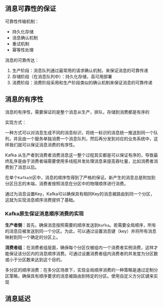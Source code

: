 ## 消息可靠性的保证

可靠性传输机制：

- 持久化存储
- 消息确认机制
- 重试机制
- 幂等性处理

消息的可靠传达：

1. 生产阶段：消息队列通过最常用的请求确认机制，来保证消息的可靠传递
2. 存储阶段（在消息队列中）：持久化存储，高可用部署
3. 消费阶段：消费阶段采用和生产阶段类似的确认机制来保证消息的可靠传递

## 消息的有序性

消息的有序性，需要保证的是整个消息从生产，排队，存储到消费都是有序的

实现方式：

一种方式可以对消息生成不同的消息标识，将统一标识的消息统一推送到同一个队列，并且由一个服务单独消费一个消息队列，然后再分发到对应的业务系统中，这样我们就可以保证消息消费的有序性。

Kafka 从生产者到消费者消费消息这一整个过程其实都是可以保证有序的，导致最终乱序是由于消费者端需要使用多线程并发处理消息来提高吞吐量，比如消费者消费到了消息以后。

在单个`Kafka分`区中，消息的顺序性得到了严格的保证。新产生的消息总是附加到分区日志的末端，消费者按照消息在分区中的物理顺序进行消费。

通过为消息设置Key，Kafka可以确保具有相同Key的消息被路由到同一个分区，这就为实现消息顺序消费提供了基础。

### Kafka原生保证消息顺序消费的实现

**生产者侧**：首先，确保消息按照需要的顺序发送到`Kafka`。若需要全局顺序，所有的消息应被发送到同一个分区。为此，可以通过设置消息键（key）并将所有消息映射到同一个确定的分区上。

**消费者组**：在消费者组层面，确保每个分区仅被组内一个消费者实例消费，这样才能保证该分区内的消息顺序消费。可通过设置消费者组内消费者的并发度为分区数或小于分区数来达到这个目的。

多分区的顺序消费：在多分区场景下，实现全局顺序消费的一种策略是通过定制分区策略，确保具有顺序要求的消息被路由到特定的分区。使用自定义方分区键来实现

## 消息延迟




